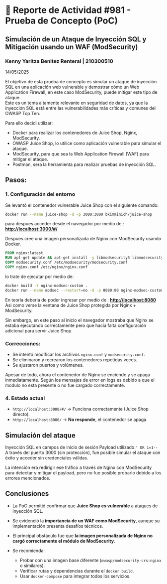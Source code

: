 # 📝 Reporte de Actividad #981 - Prueba de Concepto (PoC)  
## Simulación de un Ataque de Inyección SQL y Mitigación usando un WAF (ModSecurity)

### Kenny Yaritza Benitez Renteral | 210300510
14/05/2025

El objetivo de esta prueba de concepto es simular un ataque de inyección SQL en una aplicación web vulnerable y demostrar cómo un Web Application Firewall, en este caso ModSecurity, puede mitigar este tipo de ataque.  
Este es un tema altamente relevante en seguridad de datos, ya que la inyección SQL está entre las vulnerabilidades más críticas y comunes del OWASP Top Ten.

Para ello decidi utilizar:
* Docker para realizar los contenedores de Juice Shop, Nginx, ModSecurity.
* OWASP Juice Shop, lo utilice como aplicación vulnerable para simular el ataque.
* ModSecurity, para que sea la  Web Application Firewall (WAF) para mitigar el ataque.
* Postman, sera la herramienta para realizar pruebas de inyección SQL.

## Pasos:
### 1. Configuración del entorno

Se levantó el contenedor vulnerable Juice Shop con el siguiente comando:

```bash
docker run --name juice-shop -d -p 3000:3000 bkimminich/juice-shop
```
para despues acceder desde el navegador por medio de :
**[http://localhost:3000/#/](http://localhost:3000/#/)**

Despues cree una imagen personalizada de Nginx con ModSecurity usando Docker.

```Dockerfile
FROM nginx:latest
RUN apt-get update && apt-get install -y libmodsecurity3 libmodsecurity-dev
COPY modsecurity.conf /etc/modsecurity/modsecurity.conf
COPY nginx.conf /etc/nginx/nginx.conf
```

lo trate de ejecutar por medio de:

```bash
docker build -t nginx-modsec-custom .
docker run --name modsec --restart=no -d -p 8080:80 nginx-modsec-custom
```

En teoría deberia de poder ingresar por medio de : **[http://localhost:8080](http://localhost:8080)** 
Asi como verse la ventana de Juice Shop protegida por Nginx + ModSecurity.

Sin embargo, en este paso al inicio el navegador mostraba que Nginx se estaba ejecutando correctamente pero que hacía falta configuración adicional para servir Juice Shop.

### Correcciones:

* Se intentó modificar los archivos `nginx.conf` y `modsecurity.conf`.
* Se eliminaron y recrearon los contenedores repetidas veces.
* Se ajustaron puertos y volúmenes.

Apesar de todo, ahora el contenedor de Nginx se enciende y se apaga inmediatamente.
Según los mensajes de error en logs es debido a que el modulo no esta presente o no fue cargado correctamente.

### 4. Estado actual

* `http://localhost:3000/#/` → Funciona correctamente (Juice Shop directo).
* `http://localhost:8080/` → **No responde**, el contenedor se apaga.


## Simulación del ataque

 Inyección SQL en campos de inicio de sesión
Payload utilizado:`' OR 1=1--`
 A través del puerto 3000 (sin protección), fue posible simular el ataque con éxito y acceder sin credenciales válidas.

La intención era redirigir ese tráfico a través de Nginx con ModSecurity para detectar y mitigar el payload, pero no fue posible probarlo debido a los errores mencionados.


## Conclusiones

* La PoC permitió confirmar que **Juice Shop es vulnerable** a ataques de inyección SQL.
* Se evidenció la **importancia de un WAF como ModSecurity**, aunque su implementación presenta desafíos técnicos.
* El principal obstáculo fue que **la imagen personalizada de Nginx no cargó correctamente el módulo de ModSecurity**.
* Se recomienda:

  * Probar con una imagen base diferente (`owasp/modsecurity-crs:nginx` o similares).
  * Verificar rutas y dependencias durante el `docker build`.
  * Usar `docker-compose` para integrar todos los servicios.


